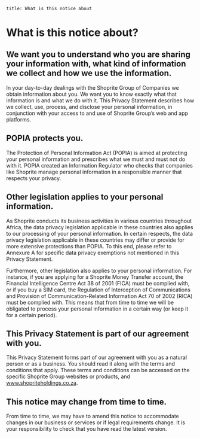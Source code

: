 ```meta
title: What is this notice about
```
# What is this notice about?

## We want you to understand who you are sharing your information with, what kind of information we collect and how we use the information. 
In your day-to-day dealings with the Shoprite Group of Companies we obtain information about you. We want you to know exactly what that information is and what we do with it. This Privacy Statement describes how we collect, use, process, and disclose your personal information, in conjunction with your access to and use of Shoprite Group’s web and app platforms. 

## POPIA protects you. 
The Protection of Personal Information Act (POPIA) is aimed at protecting your personal information and prescribes what we must and must not do with it. POPIA created an Information Regulator who checks that companies like Shoprite manage personal information in a responsible manner that respects your privacy. 

## Other legislation applies to your personal information. 
As Shoprite conducts its business activities in various countries throughout Africa, the data privacy legislation
applicable in these countries also applies to our processing of your personal information. In certain respects, 
the data privacy legislation applicable in these countries may differ or provide for more extensive protections 
than POPIA. To this end, please refer to Annexure A for specific data privacy exemptions not mentioned in 
this Privacy Statement.

Furthermore, other legislation also applies to your personal information. For instance, if you are applying for 
a Shoprite Money Transfer account, the Financial Intelligence Centre Act 38 of 2001 (FICA) must be complied 
with, or if you buy a SIM card, the Regulation of Interception of Communications and Provision of 
Communication-Related Information Act 70 of 2002 (RICA) must be complied with. This means that from time 
to time we will be obligated to process your personal information in a certain way (or keep it for a certain 
period). 

## This Privacy Statement is part of our agreement with you. 
This Privacy Statement forms part of our agreement with you as a natural person or as a business. You should 
read it along with the terms and conditions that apply. These terms and conditions can be accessed on the 
specific Shoprite Group websites or products, and www.shopriteholdings.co.za. 

## This notice may change from time to time. 
From time to time, we may have to amend this notice to accommodate changes in our business or services 
or if legal requirements change. It is your responsibility to check that you have read the latest version. 
